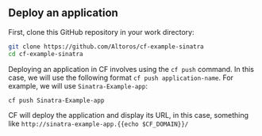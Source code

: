 Deploy an application
---------------------

First, clone this GitHub repository in your work directory:

```sh
git clone https://github.com/Altoros/cf-example-sinatra
cd cf-example-sinatra
```

Deploying an application in CF involves using the `cf push` command. In this case, we will use the following format `cf push application-name`. For example, we will use `Sinatra-Example-app`:

```sh
cf push Sinatra-Example-app
```

CF will deploy the application and display its URL, in this case, something like `http://sinatra-example-app.{{echo $CF_DOMAIN}}/`
